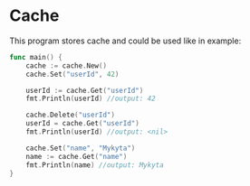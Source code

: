 # Cache

This program stores cache and could be used like in example:

```go
func main() {
	cache := cache.New()
	cache.Set("userId", 42)

	userId := cache.Get("userId")
	fmt.Println(userId) //output: 42

	cache.Delete("userId")
	userId = cache.Get("userId")
	fmt.Println(userId) //output: <nil>

	cache.Set("name", "Mykyta")
	name := cache.Get("name")
	fmt.Println(name) //output: Mykyta
}

```

